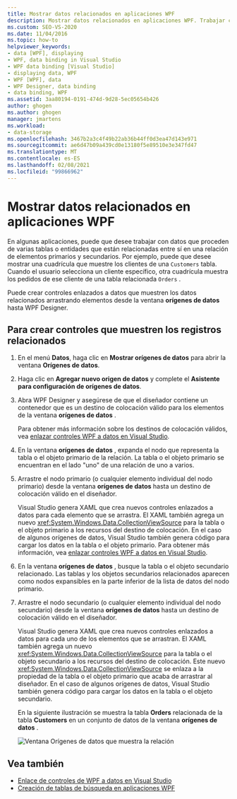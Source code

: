 ```yaml
---
title: Mostrar datos relacionados en aplicaciones WPF
description: Mostrar datos relacionados en aplicaciones WPF. Trabajar con datos de varias tablas o entidades que están relacionadas entre sí en una relación de elementos primarios y secundarios.
ms.custom: SEO-VS-2020
ms.date: 11/04/2016
ms.topic: how-to
helpviewer_keywords:
- data [WPF], displaying
- WPF, data binding in Visual Studio
- WPF data binding [Visual Studio]
- displaying data, WPF
- WPF [WPF], data
- WPF Designer, data binding
- data binding, WPF
ms.assetid: 3aa80194-0191-474d-9d28-5ec05654b426
author: ghogen
ms.author: ghogen
manager: jmartens
ms.workload:
- data-storage
ms.openlocfilehash: 3467b2a3c4f49b22ab36b44ff0d3ea47d143e971
ms.sourcegitcommit: ae6d47b09a439cd0e13180f5e89510e3e347fd47
ms.translationtype: MT
ms.contentlocale: es-ES
ms.lasthandoff: 02/08/2021
ms.locfileid: "99866962"
---
```

# <a name="display-related-data-in-wpf-applications"></a>Mostrar datos relacionados en aplicaciones WPF

En algunas aplicaciones, puede que desee trabajar con datos que proceden de varias tablas o entidades que están relacionadas entre sí en una relación de elementos primarios y secundarios. Por ejemplo, puede que desee mostrar una cuadrícula que muestre los clientes de una `Customers` tabla. Cuando el usuario selecciona un cliente específico, otra cuadrícula muestra los pedidos de ese cliente de una tabla relacionada `Orders` .

Puede crear controles enlazados a datos que muestren los datos relacionados arrastrando elementos desde la ventana **orígenes de datos** hasta WPF Designer.

## <a name="to-create-controls-that-display-related-records"></a>Para crear controles que muestren los registros relacionados

1. En el menú **Datos**, haga clic en **Mostrar orígenes de datos** para abrir la ventana **Orígenes de datos**.

2. Haga clic en **Agregar nuevo origen de datos** y complete el **Asistente para configuración de orígenes de datos**.

3. Abra WPF Designer y asegúrese de que el diseñador contiene un contenedor que es un destino de colocación válido para los elementos de la ventana **orígenes de datos** .

     Para obtener más información sobre los destinos de colocación válidos, vea [enlazar controles WPF a datos en Visual Studio](../data-tools/bind-wpf-controls-to-data-in-visual-studio.md).

4. En la ventana **orígenes de datos** , expanda el nodo que representa la tabla o el objeto primario de la relación. La tabla o el objeto primario se encuentran en el lado "uno" de una relación de uno a varios.

5. Arrastre el nodo primario (o cualquier elemento individual del nodo primario) desde la ventana **orígenes de datos** hasta un destino de colocación válido en el diseñador.

     Visual Studio genera XAML que crea nuevos controles enlazados a datos para cada elemento que se arrastra. El XAML también agrega un nuevo <xref:System.Windows.Data.CollectionViewSource> para la tabla o el objeto primario a los recursos del destino de colocación. En el caso de algunos orígenes de datos, Visual Studio también genera código para cargar los datos en la tabla o el objeto primario. Para obtener más información, vea [enlazar controles WPF a datos en Visual Studio](../data-tools/bind-wpf-controls-to-data-in-visual-studio.md).

6. En la ventana **orígenes de datos** , busque la tabla o el objeto secundario relacionado. Las tablas y los objetos secundarios relacionados aparecen como nodos expansibles en la parte inferior de la lista de datos del nodo primario.

7. Arrastre el nodo secundario (o cualquier elemento individual del nodo secundario) desde la ventana **orígenes de datos** hasta un destino de colocación válido en el diseñador.

     Visual Studio genera XAML que crea nuevos controles enlazados a datos para cada uno de los elementos que se arrastran. El XAML también agrega un nuevo <xref:System.Windows.Data.CollectionViewSource> para la tabla o el objeto secundario a los recursos del destino de colocación. Este nuevo <xref:System.Windows.Data.CollectionViewSource> se enlaza a la propiedad de la tabla o el objeto primario que acaba de arrastrar al diseñador. En el caso de algunos orígenes de datos, Visual Studio también genera código para cargar los datos en la tabla o el objeto secundario.

     En la siguiente ilustración se muestra la tabla **Orders** relacionada de la tabla **Customers** en un conjunto de datos de la ventana **orígenes de datos** .

     ![Ventana Orígenes de datos que muestra la relación](../data-tools/media/datasources2.gif)

## <a name="see-also"></a>Vea también

- [Enlace de controles de WPF a datos en Visual Studio](../data-tools/bind-wpf-controls-to-data-in-visual-studio.md)
- [Creación de tablas de búsqueda en aplicaciones WPF](../data-tools/create-lookup-tables-in-wpf-applications.md)
